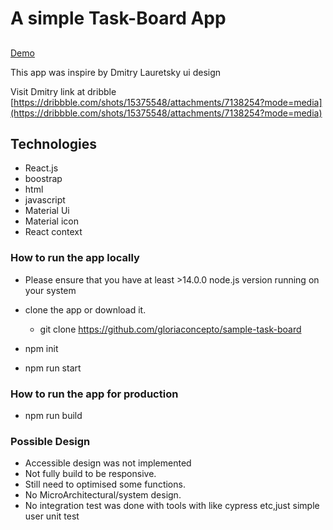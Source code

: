 # A simple Task-Board App

##
 [Demo](https://task-board-react-app.web.app/)

This app was inspire by Dmitry Lauretsky ui design

Visit Dmitry link at dribble [https://dribbble.com/shots/15375548/attachments/7138254?mode=media](https://dribbble.com/shots/15375548/attachments/7138254?mode=media)

## Technologies
- React.js
- boostrap
- html
- javascript
- Material Ui
- Material icon
- React context

### How to run the app locally
- Please ensure that you have at least >14.0.0 node.js version running on your system

- clone the app or download it.
     - git clone https://github.com/gloriaconcepto/sample-task-board


- npm init

- npm run start

### How to run the app for production

- npm run build

### Possible Design
- Accessible design was not implemented
- Not fully build to be responsive.
- Still need to optimised some functions.
- No MicroArchitectural/system design.
- No integration test was done with tools with like cypress etc,just simple user unit test